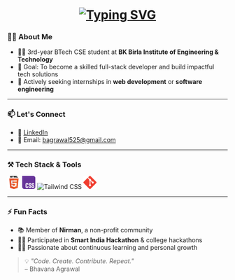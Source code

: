 <h1 align="center">
  <a href="https://git.io/typing-svg">
    <img src="https://readme-typing-svg.herokuapp.com?lines=Hello%2C+Programmers!%F0%9F%91%8B;I'm+Bhavana+Agrawal...;This+is+my+profile!&center=true&size=30" alt="Typing SVG" />
  </a>
</h1>


### 🙋‍♀️ About Me

- 👩‍💻 3rd-year BTech CSE student at **BK Birla Institute of Engineering & Technology**
- 🎯 Goal: To become a skilled full-stack developer and build impactful tech solutions  
- 💼 Actively seeking internships in **web development** or **software engineering**

---

### 📫 Let's Connect

- 💼 [LinkedIn](https://www.linkedin.com/in/bhavana-agrawal)
- 📧 Email: [bagrawal525@gmail.com](mailto:bagrawal525@gmail.com)

---

### ⚒️ Tech Stack & Tools

<p align="left">
  <img alt="HTML" width="30px" src="https://raw.githubusercontent.com/github/explore/main/topics/html/html.png"/>
  <img alt="CSS" width="30px" src="https://raw.githubusercontent.com/github/explore/main/topics/css/css.png"/>
  <img alt="Tailwind CSS" width="30px" src="https://www.vectorlogo.zone/logos/tailwindcss/tailwindcss-icon.svg"/>
  <img alt="Git" width="30px" src="https://raw.githubusercontent.com/github/explore/main/topics/git/git.png"/>
</p>

---

### ⚡ Fun Facts

- 📚 Member of **Nirman**, a non-profit community  
- 👩‍🏫 Participated in **Smart India Hackathon** & college hackathons  
- 🧘‍♀️ Passionate about continuous learning and personal growth

> 💡 *"Code. Create. Contribute. Repeat."*  
> – Bhavana Agrawal
